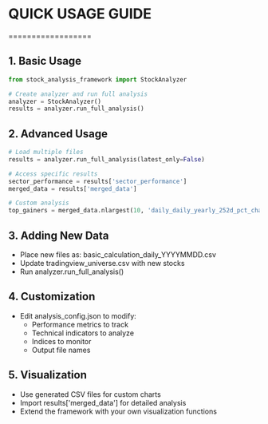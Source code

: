 
# QUICK USAGE GUIDE
==================

## 1. Basic Usage
```python
from stock_analysis_framework import StockAnalyzer

# Create analyzer and run full analysis
analyzer = StockAnalyzer()
results = analyzer.run_full_analysis()
```

## 2. Advanced Usage
```python
# Load multiple files
results = analyzer.run_full_analysis(latest_only=False)

# Access specific results
sector_performance = results['sector_performance']
merged_data = results['merged_data']

# Custom analysis
top_gainers = merged_data.nlargest(10, 'daily_daily_yearly_252d_pct_change')
```

## 3. Adding New Data
- Place new files as: basic_calculation_daily_YYYYMMDD.csv
- Update tradingview_universe.csv with new stocks
- Run analyzer.run_full_analysis()

## 4. Customization
- Edit analysis_config.json to modify:
  - Performance metrics to track
  - Technical indicators to analyze  
  - Indices to monitor
  - Output file names

## 5. Visualization
- Use generated CSV files for custom charts
- Import results['merged_data'] for detailed analysis
- Extend the framework with your own visualization functions
